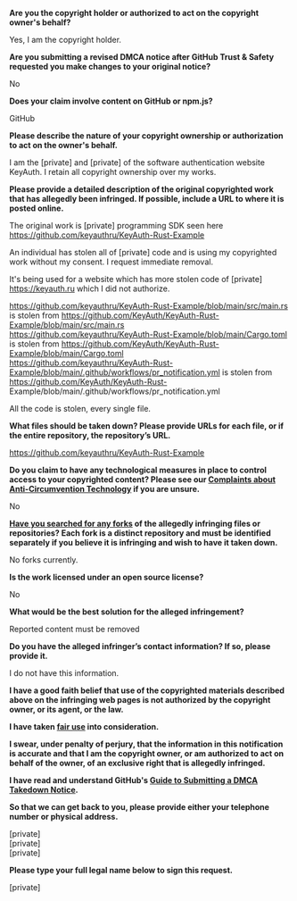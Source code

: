 **Are you the copyright holder or authorized to act on the copyright owner's behalf?**

Yes, I am the copyright holder.

**Are you submitting a revised DMCA notice after GitHub Trust & Safety requested you make changes to your original notice?**

No

**Does your claim involve content on GitHub or npm.js?**

GitHub

**Please describe the nature of your copyright ownership or authorization to act on the owner's behalf.**

I am the [private] and [private] of the software authentication website KeyAuth. I retain all copyright ownership over my works.

**Please provide a detailed description of the original copyrighted work that has allegedly been infringed. If possible, include a URL to where it is posted online.**

The original work is [private] programming SDK seen here https://github.com/keyauthru/KeyAuth-Rust-Example

An individual has stolen all of [private] code and is using my copyrighted work without my consent. I request immediate removal.

It's being used for a website which has more stolen code of [private] https://keyauth.ru which I did not authorize.

https://github.com/keyauthru/KeyAuth-Rust-Example/blob/main/src/main.rs is stolen from https://github.com/KeyAuth/KeyAuth-Rust-Example/blob/main/src/main.rs  
https://github.com/keyauthru/KeyAuth-Rust-Example/blob/main/Cargo.toml is stolen from https://github.com/KeyAuth/KeyAuth-Rust-Example/blob/main/Cargo.toml  
https://github.com/keyauthru/KeyAuth-Rust-Example/blob/main/.github/workflows/pr_notification.yml is stolen from https://github.com/KeyAuth/KeyAuth-Rust- Example/blob/main/.github/workflows/pr_notification.yml

All the code is stolen, every single file.

**What files should be taken down? Please provide URLs for each file, or if the entire repository, the repository’s URL.**

https://github.com/keyauthru/KeyAuth-Rust-Example

**Do you claim to have any technological measures in place to control access to your copyrighted content? Please see our <a href="https://docs.github.com/articles/guide-to-submitting-a-dmca-takedown-notice#complaints-about-anti-circumvention-technology">Complaints about Anti-Circumvention Technology</a> if you are unsure.**

No

**<a href="https://docs.github.com/articles/dmca-takedown-policy#b-what-about-forks-or-whats-a-fork">Have you searched for any forks</a> of the allegedly infringing files or repositories? Each fork is a distinct repository and must be identified separately if you believe it is infringing and wish to have it taken down.**

No forks currently.

**Is the work licensed under an open source license?**

No

**What would be the best solution for the alleged infringement?**

Reported content must be removed

**Do you have the alleged infringer’s contact information? If so, please provide it.**

I do not have this information.

**I have a good faith belief that use of the copyrighted materials described above on the infringing web pages is not authorized by the copyright owner, or its agent, or the law.**

**I have taken <a href="https://www.lumendatabase.org/topics/22">fair use</a> into consideration.**

**I swear, under penalty of perjury, that the information in this notification is accurate and that I am the copyright owner, or am authorized to act on behalf of the owner, of an exclusive right that is allegedly infringed.**

**I have read and understand GitHub's <a href="https://docs.github.com/articles/guide-to-submitting-a-dmca-takedown-notice/">Guide to Submitting a DMCA Takedown Notice</a>.**

**So that we can get back to you, please provide either your telephone number or physical address.**

[private]  
[private]  
[private]  

**Please type your full legal name below to sign this request.**

[private]  
